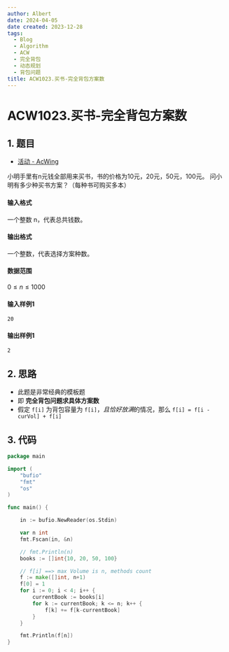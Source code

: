 ```yaml
---
author: Albert
date: 2024-04-05
date created: 2023-12-28
tags:
  - Blog
  - Algorithm
  - ACW
  - 完全背包
  - 动态规划
  - 背包问题
title: ACW1023.买书-完全背包方案数
---
```


# ACW1023.买书-完全背包方案数

## 1. 题目

- [活动 - AcWing](https://www.acwing.com/problem/content/description/1025/)

小明手里有n元钱全部用来买书，书的价格为10元，20元，50元，100元。
问小明有多少种买书方案？（每种书可购买多本）

#### 输入格式

一个整数 n，代表总共钱数。

#### 输出格式

一个整数，代表选择方案种数。

#### 数据范围

$0 \le n \le 1000$

#### 输入样例1

```
20
```

#### 输出样例1

```
2
```

## 2. 思路

- 此题是非常经典的模板题
- 即 **完全背包问题求具体方案数**
- 假定 `f[i]` 为背包容量为 `f[i]`，*且恰好放满*的情况，那么 `f[i] = f[i - curVol] + f[i]`

## 3. 代码

```go
package main

import (
	"bufio"
	"fmt"
	"os"
)

func main() {

	in := bufio.NewReader(os.Stdin)

	var n int
	fmt.Fscan(in, &n)

	// fmt.Println(n)
	books := []int{10, 20, 50, 100}

	// f[i] ==> max Volume is n, methods count
	f := make([]int, n+1)
	f[0] = 1
	for i := 0; i < 4; i++ {
		currentBook := books[i]
		for k := currentBook; k <= n; k++ {
			f[k] += f[k-currentBook]
		}
	}

	fmt.Println(f[n])
}
```
